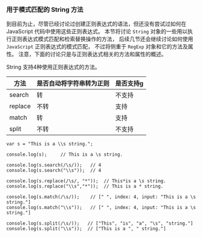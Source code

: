 ### 用于模式匹配的 String 方法

到目前为止，尽管已经讨论过创建正则表达式的语法，但还没有尝试过如何在 JavaScript 代码中使用这些正则表达式。
本节将讨论 `String` 对象的一些用以执行正则表达式模式匹配和检索替换操作的方法，
后续几节还会继续讨论如何使用 `JavaScript` 正则表达式的模式匹配，
不过将侧重于 `RegExp` 对象和它的方法及属性。
注意，下面的讨论只是与正则表达式相关的方法和属性的概述。

String 支持4种使用正则表达式的方法。

<table>
	<thead>
		<tr><th>方法</th><th>是否自动将字符串转为正则</th><th>是否支持g</th></tr>
	</thead>
	<tbody>
		<tr><td>search</td><td>转</td><td>不支持</td></tr>
		<tr><td>replace</td><td>不转</td><td>支持</td></tr>
		<tr><td>match</td><td>转</td><td>支持</td></tr>
		<tr><td>split</td><td>不转</td><td>不支持</td></tr>
	</tbody>
</table>

	var s = "This is a \\s string.";

	console.log(s);     // This is a \s string.

	console.log(s.search(/\s/));   // 4
	console.log(s.search("\\s"));  // 4

	console.log(s.replace(/\s/, "*"));  // This*is a \s string.
	console.log(s.replace("\\s","*"));  // This is a * string.

	console.log(s.match(/\s/));    // [" ", index: 4, input: "This is a \s string."]
	console.log(s.match("\\s"));   // [" ", index: 4, input: "This is a \s string."]

	console.log(s.split(/\s/));   // ["This", "is", "a", "\s", "string."]
	console.log(s.split("\\s"));  // ["This is a ", " string."]
